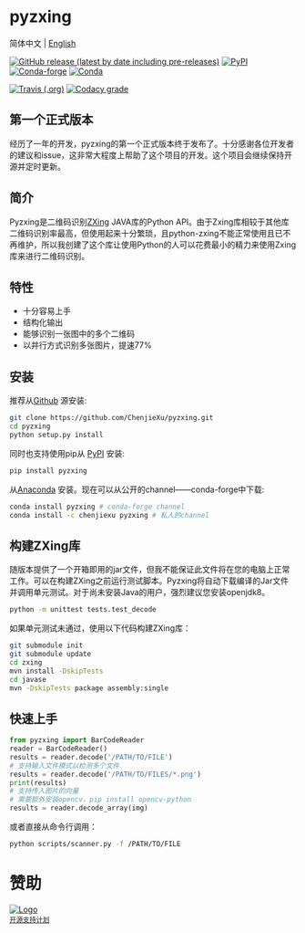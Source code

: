 # pyzxing

简体中文 | [English](README.md)

[![GitHub release (latest by date including pre-releases)](https://img.shields.io/github/v/release/chenjiexu/pyzxing?include_prereleases)](https://github.com/ChenjieXu/pyzxing/releases/latest)
[![PyPI](https://img.shields.io/pypi/v/pyzxing)](https://pypi.org/project/pyzxing/)
[![Conda-forge](https://img.shields.io/conda/v/conda-forge/pyzxing)](https://anaconda.org/conda-forge/pyzxing)
[![Conda](https://img.shields.io/conda/v/chenjiexu/pyzxing)](https://anaconda.org/ChenjieXu/pyzxing)

[![Travis (.org)](https://img.shields.io/travis/ChenjieXu/pyzxing)](https://travis-ci.org/github/ChenjieXu/pyzxing)
[![Codacy grade](https://img.shields.io/codacy/grade/353f276d2073445aab7af3e32b0d503a)](https://www.codacy.com/manual/ChenjieXu/pyzxing)

## 第一个正式版本

经历了一年的开发，pyzxing的第一个正式版本终于发布了。十分感谢各位开发者的建议和issue，这非常大程度上帮助了这个项目的开发。这个项目会继续保持开源并定时更新。

## 简介

Pyzxing是二维码识别[ZXing](https://github.com/zxing/zxing) JAVA库的Python
API。由于Zxing库相较于其他库二维码识别率最高，但使用起来十分繁琐，且python-zxing不能正常使用且已不再维护，所以我创建了这个库让使用Python的人可以花费最小的精力来使用Zxing库来进行二维码识别。

## 特性

- 十分容易上手
- 结构化输出
- 能够识别一张图中的多个二维码
- 以并行方式识别多张图片，提速77%

## 安装
推荐从[Github](https://github.com/ChenjieXu/pyzxing.git) 源安装:

```bash
git clone https://github.com/ChenjieXu/pyzxing.git
cd pyzxing
python setup.py install
```

同时也支持使用pip从 [PyPI](https://pypi.org/project/pyzxing/) 安装:

```bash
pip install pyzxing
```

从[Anaconda](https://anaconda.org/ChenjieXu/pyzxing) 安装。现在可以从公开的channel——conda-forge中下载:

```bash
conda install pyzxing # conda-forge channel
conda install -c chenjiexu pyzxing # 私人的channel
```

## 构建ZXing库

随版本提供了一个开箱即用的jar文件，但我不能保证此文件将在您的电脑上正常工作。可以在构建ZXing之前运行测试脚本。Pyzxing将自动下载编译的Jar文件并调用单元测试。对于尚未安装Java的用户，强烈建议您安装openjdk8。

```bash
python -m unittest tests.test_decode
```

如果单元测试未通过，使用以下代码构建ZXing库：

```bash
git submodule init
git submodule update
cd zxing
mvn install -DskipTests
cd javase
mvn -DskipTests package assembly:single
```

## 快速上手
```python
from pyzxing import BarCodeReader
reader = BarCodeReader()
results = reader.decode('/PATH/TO/FILE')
# 支持输入文件模式以检测多个文件
results = reader.decode('/PATH/TO/FILES/*.png')
print(results)
# 支持传入图片的向量
# 需要额外安装opencv，pip install opencv-python
results = reader.decode_array(img)
```

或者直接从命令行调用：

```bash
python scripts/scanner.py -f /PATH/TO/FILE
```

# 赞助

<p align="left">
  <a href="https://jb.gg/OpenSource"><img src="src/jetbrains-logo.svg" alt="Logo"></img></a>
  
  <br/>
  <sub><a href="https://www.jetbrains.com/community/opensource/">开源支持计划</a></sub>
</p>
